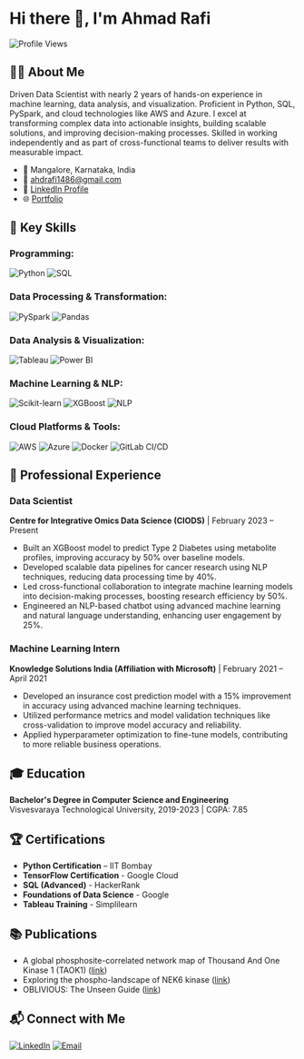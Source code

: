 # Hi there 👋, I'm Ahmad Rafi

![Profile Views](https://komarev.com/ghpvc/?username=ahmadrafi&style=flat-square)

## 👨‍💻 About Me

Driven Data Scientist with nearly 2 years of hands-on experience in machine learning, data analysis, and visualization. Proficient in Python, SQL, PySpark, and cloud technologies like AWS and Azure. I excel at transforming complex data into actionable insights, building scalable solutions, and improving decision-making processes. Skilled in working independently and as part of cross-functional teams to deliver results with measurable impact.

- 📍 Mangalore, Karnataka, India
- 📧 [ahdrafi1486@gmail.com](mailto:ahdrafi1486@gmail.com)
- 💼 [LinkedIn Profile](https://www.linkedin.com/in/ahmadrafi07)
- 🌐 [Portfolio](https://ahd-rafi.github.io/ahmad-rafi.io)


## 🔧 Key Skills

### Programming:
![Python](https://img.shields.io/badge/Python-3776AB?style=flat&logo=python&logoColor=white)
![SQL](https://img.shields.io/badge/SQL-4479A1?style=flat&logo=postgresql&logoColor=white)

### Data Processing & Transformation:
![PySpark](https://img.shields.io/badge/PySpark-E25A1C?style=flat&logo=apache-spark&logoColor=white)
![Pandas](https://img.shields.io/badge/Pandas-150458?style=flat&logo=pandas&logoColor=white)

### Data Analysis & Visualization:
![Tableau](https://img.shields.io/badge/Tableau-E97627?style=flat&logo=tableau&logoColor=white)
![Power BI](https://img.shields.io/badge/Power%20BI-F2C811?style=flat&logo=power-bi&logoColor=white)

### Machine Learning & NLP:
![Scikit-learn](https://img.shields.io/badge/Scikit--learn-F7931E?style=flat&logo=scikit-learn&logoColor=white)
![XGBoost](https://img.shields.io/badge/XGBoost-FF6F00?style=flat&logo=xgboost&logoColor=white)
![NLP](https://img.shields.io/badge/NLP-008080?style=flat&logo=nlp&logoColor=white)

### Cloud Platforms & Tools:
![AWS](https://img.shields.io/badge/AWS-232F3E?style=flat&logo=amazon-aws&logoColor=white)
![Azure](https://img.shields.io/badge/Azure-0078D4?style=flat&logo=microsoft-azure&logoColor=white)
![Docker](https://img.shields.io/badge/Docker-2496ED?style=flat&logo=docker&logoColor=white)
![GitLab CI/CD](https://img.shields.io/badge/GitLab%20CI%2FCD-FCA121?style=flat&logo=gitlab&logoColor=white)

## 🚀 Professional Experience

### Data Scientist
**Centre for Integrative Omics Data Science (CIODS)** | February 2023 – Present

- Built an XGBoost model to predict Type 2 Diabetes using metabolite profiles, improving accuracy by 50% over baseline models.
- Developed scalable data pipelines for cancer research using NLP techniques, reducing data processing time by 40%.
- Led cross-functional collaboration to integrate machine learning models into decision-making processes, boosting research efficiency by 50%.
- Engineered an NLP-based chatbot using advanced machine learning and natural language understanding, enhancing user engagement by 25%.

### Machine Learning Intern
**Knowledge Solutions India (Affiliation with Microsoft)** | February 2021 – April 2021

- Developed an insurance cost prediction model with a 15% improvement in accuracy using advanced machine learning techniques.
- Utilized performance metrics and model validation techniques like cross-validation to improve model accuracy and reliability.
- Applied hyperparameter optimization to fine-tune models, contributing to more reliable business operations.

## 🎓 Education
**Bachelor's Degree in Computer Science and Engineering**  
Visvesvaraya Technological University, 2019-2023 | CGPA: 7.85

## 🏆 Certifications

- **Python Certification** – IIT Bombay
- **TensorFlow Certification** - Google Cloud
- **SQL (Advanced)** - HackerRank
- **Foundations of Data Science** - Google
- **Tableau Training** - Simplilearn

## 📚 Publications

- A global phosphosite-correlated network map of Thousand And One Kinase 1 (TAOK1) ([link](https://www.sciencedirect.com/science/article/abs/pii/S1357272524000499?via%3Dihub))
- Exploring the phospho-landscape of NEK6 kinase ([link](https://link.springer.com/article/10.1007/s42485-024-00146-8))
- OBLIVIOUS: The Unseen Guide ([link](https://researchjournalnmit.wordpress.com/oblivious-the-unseen-guide/))

## 📬 Connect with Me

[![LinkedIn](https://img.shields.io/badge/LinkedIn-0077B5?style=flat&logo=linkedin&logoColor=white)](https://www.linkedin.com/in/ahmadrafi07)
[![Email](https://img.shields.io/badge/Email-D14836?style=flat&logo=gmail&logoColor=white)](mailto:ahdrafi1486@gmail.com)
